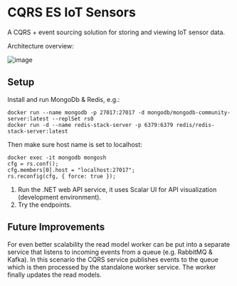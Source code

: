# CQRS ES IoT Sensors
A CQRS + event sourcing solution for storing and viewing IoT sensor data.

Architecture overview:

![image](https://github.com/user-attachments/assets/dec57763-78fb-4c91-8e3c-330108cc4d84)



## Setup

Install and run MongoDb & Redis, e.g.:
```
docker run --name mongodb -p 27017:27017 -d mongodb/mongodb-community-server:latest --replSet rs0
docker run -d --name redis-stack-server -p 6379:6379 redis/redis-stack-server:latest
```

Then make sure host name is set to localhost:
```
docker exec -it mongodb mongosh
cfg = rs.conf();
cfg.members[0].host = "localhost:27017";
rs.reconfig(cfg, { force: true });
```

1. Run the .NET web API service, it uses Scalar UI for API visualization (development environment).
2. Try the endpoints.

## Future Improvements
For even better scalability the read model worker can be put into a separate service that listens to incoming events from a queue (e.g. RabbitMQ & Kafka). In this scenario the CQRS service publishes events to the queue which is then processed by the standalone worker service. The worker finally updates the read models.
